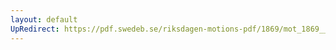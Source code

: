 ```yaml
---
layout: default
UpRedirect: https://pdf.swedeb.se/riksdagen-motions-pdf/1869/mot_1869__ak__00089/mot_1869__ak__00089_002.pdf
---
```

